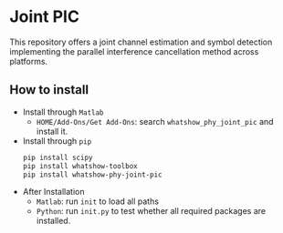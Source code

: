 # Joint PIC
This repository offers a joint channel estimation and symbol detection implementing the parallel interference cancellation method across platforms.

## How to install
* Install through `Matlab`
    * `HOME/Add-Ons/Get Add-Ons`: search `whatshow_phy_joint_pic` and install it.
* Install through `pip`
    ```sh
    pip install scipy
    pip install whatshow-toolbox
    pip install whatshow-phy-joint-pic
    ```
* After Installation
    * `Matlab`: run `init` to load all paths
    * `Python`: run `init.py` to test whether all required packages are installed. 